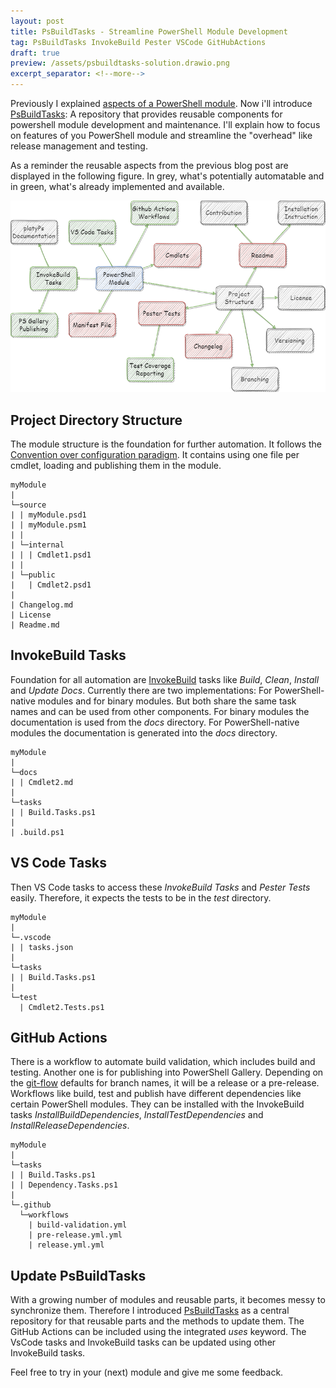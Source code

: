 ```yaml
---
layout: post
title: PsBuildTasks - Streamline PowerShell Module Development
tag: PsBuildTasks InvokeBuild Pester VSCode GitHubActions
draft: true
preview: /assets/psbuildtasks-solution.drawio.png
excerpt_separator: <!--more-->
---
```


Previously I explained [aspects of a PowerShell module](2022-04-15-reuse-in-powershell-module-development.md).
Now i'll introduce [PsBuildTasks](https://github.com/abbgrade/PsBuildTasks): A repository that provides reusable components for powershell module development and maintenance.
I'll explain how to focus on features of you PowerShell module and streamline the "overhead" like release management and testing.

<!--more-->

As a reminder the reusable aspects from the previous blog post are displayed in the following figure. In grey, what's potentially automatable and in green, what's already implemented and available.

![PsBuildTasks Structure](/assets/psbuildtasks-solution.drawio.png)

## Project Directory Structure

The module structure is the foundation for further automation.
It follows the [Convention over configuration paradigm](https://en.wikipedia.org/wiki/Convention_over_configuration).
It contains using one file per cmdlet, loading and publishing them in the module.

```plaintext
myModule
|
└─source
| | myModule.psd1
| | myModule.psm1
| |
| └─internal
| | | Cmdlet1.psd1
| |
| └─public
|   | Cmdlet2.psd1
|
| Changelog.md
| License
| Readme.md
```

## InvokeBuild Tasks

Foundation for all automation are [InvokeBuild](https://github.com/nightroman/Invoke-Build) tasks like *Build*, *Clean*, *Install* and *Update Docs*.
Currently there are two implementations: For PowerShell-native modules and for binary modules.
But both share the same task names and can be used from other components.
For binary modules the documentation is used from the *docs* directory.
For PowerShell-native modules the documentation is generated into the *docs* directory.

```plaintext
myModule
|
└─docs
| | Cmdlet2.md
|
└─tasks
| | Build.Tasks.ps1
|
| .build.ps1
```

## VS Code Tasks

Then VS Code tasks to access these *InvokeBuild Tasks* and *Pester Tests* easily.
Therefore, it expects the tests to be in the *test* directory.

```plaintext
myModule
|
└─.vscode
| | tasks.json
|
└─tasks
| | Build.Tasks.ps1
|
└─test
  | Cmdlet2.Tests.ps1
```

## GitHub Actions

There is a workflow to automate build validation, which includes build and testing.
Another one is for publishing into PowerShell Gallery.
Depending on the [git-flow](https://github.com/nvie/gitflow) defaults for branch names, it will be a release or a pre-release.
Workflows like build, test and publish have different dependencies like certain PowerShell modules. They can be installed with the InvokeBuild tasks *InstallBuildDependencies*, *InstallTestDependencies* and *InstallReleaseDependencies*.

```plaintext
myModule
|
└─tasks
| | Build.Tasks.ps1
| | Dependency.Tasks.ps1
|
└─.github
  └─workflows
    | build-validation.yml
    | pre-release.yml.yml
    | release.yml.yml
```

## Update PsBuildTasks

With a growing number of modules and reusable parts, it becomes messy to synchronize them.
Therefore I introduced [PsBuildTasks](https://github.com/abbgrade/PsBuildTasks) as a central repository for that reusable parts and the methods to update them.
The GitHub Actions can be included using the integrated *uses* keyword.
The VsCode tasks and InvokeBuild tasks can be updated using other InvokeBuild tasks.

Feel free to try in your (next) module and give me some feedback.
